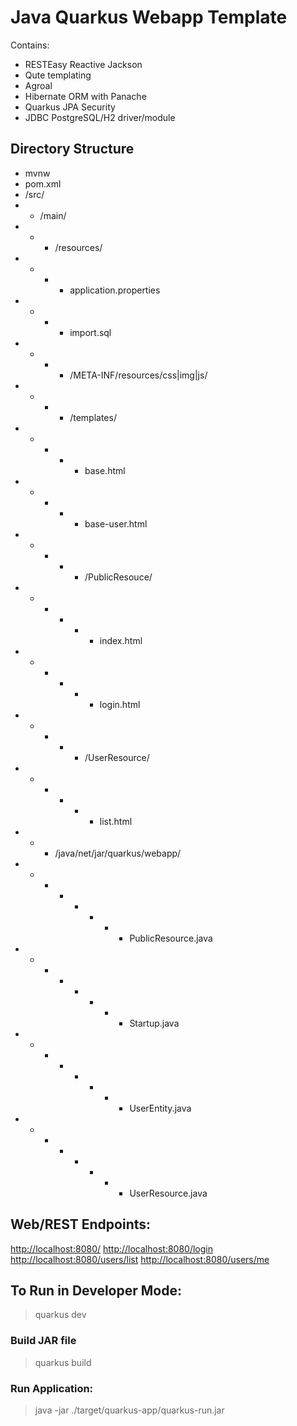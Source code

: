 # Java Quarkus Webapp Template

Contains:
 - RESTEasy Reactive Jackson
 - Qute templating
 - Agroal
 - Hibernate ORM with Panache
 - Quarkus JPA Security
 - JDBC PostgreSQL/H2 driver/module

## Directory Structure

- mvnw
- pom.xml
- /src/
- - /main/
- - - /resources/
- - - - application.properties
- - - - import.sql
- - - - /META-INF/resources/css|img|js/
- - - - /templates/
- - - - - base.html
- - - - - base-user.html
- - - - - /PublicResouce/
- - - - - - index.html
- - - - - - login.html
- - - - - /UserResource/
- - - - - - list.html
- - - /java/net/jar/quarkus/webapp/
- - - - - - - - PublicResource.java
- - - - - - - - Startup.java
- - - - - - - - UserEntity.java
- - - - - - - - UserResource.java

## Web/REST Endpoints:

<http://localhost:8080/>
<http://localhost:8080/login>
<http://localhost:8080/users/list>
<http://localhost:8080/users/me>

## To Run in Developer Mode:

> quarkus dev

### Build JAR file

> quarkus build

### Run Application:

> java -jar ./target/quarkus-app/quarkus-run.jar
